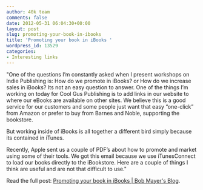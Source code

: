 ```yaml
---
author: 40k team
comments: false
date: 2012-05-31 06:04:30+00:00
layout: post
slug: promoting-your-book-in-ibooks
title: 'Promoting your book in iBooks '
wordpress_id: 13529
categories:
- Interesting links
---
```


"One of the questions I’m constantly asked when I present workshops on Indie Publishing is: How do we promote in iBooks? or How do we increase sales in iBooks? Its not an easy question to answer. One of the things I’m working on today for Cool Gus Publishing is to add links in our website to where our eBooks are available on other sites. We believe this is a good service for our customers and some people just want that easy “one-click” from Amazon or prefer to buy from Barnes and Noble, supporting the bookstore.

But working inside of iBooks is all together a different bird simply because its contained in iTunes.

Recently, Apple sent us a couple of PDF’s about how to promote and market using some of their tools. We got this email because we use iTunesConnect to load our books directly to the iBookstore. Here are a couple of things I think are useful and are not that difficult to use."

Read the full post: [Promoting your book in iBooks | Bob Mayer's Blog](http://writeitforward.wordpress.com/2012/05/30/promoting-your-book-in-ibooks/).
